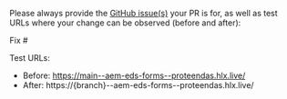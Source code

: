 Please always provide the [GitHub issue(s)](../issues) your PR is for, as well as test URLs where your change can be observed (before and after):

Fix #<gh-issue-id>

Test URLs:
- Before: https://main--aem-eds-forms--proteendas.hlx.live/
- After: https://{branch}--aem-eds-forms--proteendas.hlx.live/
